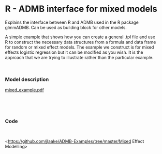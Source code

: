 #  R - ADMB interface for mixed models

Explains the interface between R and ADMB used in the R package glmmADMB. Can be used as building block for other models.

A simple example that shows how you can create a general .tpl file and use R to construct the necessary data structures from a formula and data frame for random or mixed effect models. The example we construct is for mixed effects logistic regression but it can be modified as you wish. It is the approach that we are trying to illustrate rather than the particular example. 

 

### Model description

[mixed_example.pdf][1]

 

 

### Code

 

<https://github.com/jlaake/ADMB-Examples/tree/master/Mixed Effect Modelling>

 

 

 

[1]: ./mixed_example.pdf "mixed_example.pdf"
